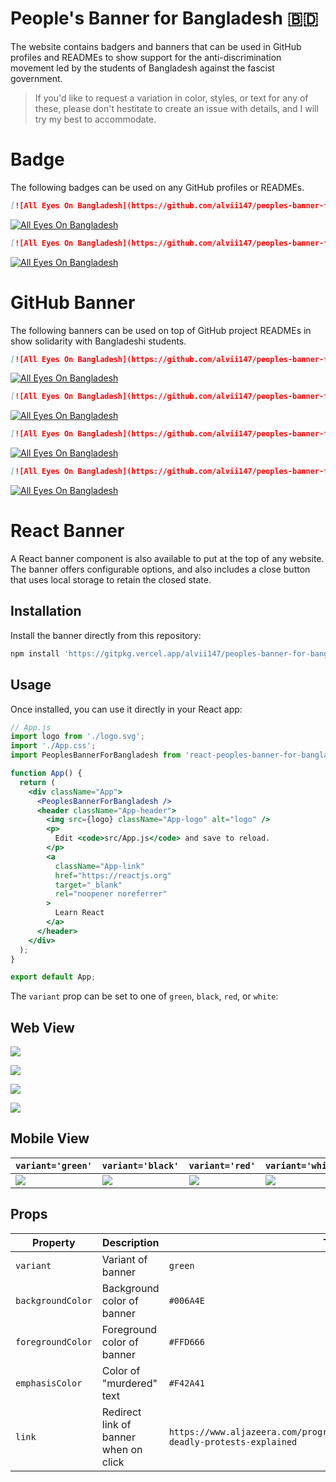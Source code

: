 # People's Banner for Bangladesh :bangladesh:

The website contains badgers and banners that can be used in GitHub profiles and READMEs to show support for the anti-discrimination movement led by the students of Bangladesh against the fascist government.

> If you'd like to request a variation in color, styles, or text for any of these, please don't hestitate to create an issue with details, and I will try my best to accommodate.

# Badge

The following badges can be used on any GitHub profiles or READMEs.

```md
[![All Eyes On Bangladesh](https://github.com/alvii147/peoples-banner-for-bangladesh/blob/main/badges/all-eyes-on-bangladesh-badge-red-green.svg)](https://www.aljazeera.com/program/newsfeed/2024/7/24/bangladeshs-deadly-protests-explained)
```

[![All Eyes On Bangladesh](https://github.com/alvii147/peoples-banner-for-bangladesh/blob/main/badges/all-eyes-on-bangladesh-badge-red-green.svg)](https://www.aljazeera.com/program/newsfeed/2024/7/24/bangladeshs-deadly-protests-explained)

```md
[![All Eyes On Bangladesh](https://github.com/alvii147/peoples-banner-for-bangladesh/blob/main/badges/all-eyes-on-bangladesh-badge-yellow-red.svg)](https://www.aljazeera.com/program/newsfeed/2024/7/24/bangladeshs-deadly-protests-explained)
```

[![All Eyes On Bangladesh](https://github.com/alvii147/peoples-banner-for-bangladesh/blob/main/badges/all-eyes-on-bangladesh-badge-yellow-red.svg)](https://www.aljazeera.com/program/newsfeed/2024/7/24/bangladeshs-deadly-protests-explained)

# GitHub Banner

The following banners can be used on top of GitHub project READMEs in show solidarity with Bangladeshi students.

```md
[![All Eyes On Bangladesh](https://github.com/alvii147/peoples-banner-for-bangladesh/blob/main/github/banner-black.svg)](https://www.aljazeera.com/program/newsfeed/2024/7/24/bangladeshs-deadly-protests-explained)
```

[![All Eyes On Bangladesh](https://github.com/alvii147/peoples-banner-for-bangladesh/blob/main/github/banner-black.svg)](https://www.aljazeera.com/program/newsfeed/2024/7/24/bangladeshs-deadly-protests-explained)

```md
[![All Eyes On Bangladesh](https://github.com/alvii147/peoples-banner-for-bangladesh/blob/main/github/banner-green.svg)](https://www.aljazeera.com/program/newsfeed/2024/7/24/bangladeshs-deadly-protests-explained)
```

[![All Eyes On Bangladesh](https://github.com/alvii147/peoples-banner-for-bangladesh/blob/main/github/banner-green.svg)](https://www.aljazeera.com/program/newsfeed/2024/7/24/bangladeshs-deadly-protests-explained)

```md
[![All Eyes On Bangladesh](https://github.com/alvii147/peoples-banner-for-bangladesh/blob/main/github/banner-red.svg)](https://www.aljazeera.com/program/newsfeed/2024/7/24/bangladeshs-deadly-protests-explained)
```

[![All Eyes On Bangladesh](https://github.com/alvii147/peoples-banner-for-bangladesh/blob/main/github/banner-red.svg)](https://www.aljazeera.com/program/newsfeed/2024/7/24/bangladeshs-deadly-protests-explained)

```md
[![All Eyes On Bangladesh](https://github.com/alvii147/peoples-banner-for-bangladesh/blob/main/github/banner-white.svg)](https://www.aljazeera.com/program/newsfeed/2024/7/24/bangladeshs-deadly-protests-explained)
```

[![All Eyes On Bangladesh](https://github.com/alvii147/peoples-banner-for-bangladesh/blob/main/github/banner-white.svg)](https://www.aljazeera.com/program/newsfeed/2024/7/24/bangladeshs-deadly-protests-explained)

# React Banner

A React banner component is also available to put at the top of any website. The banner offers configurable options, and also includes a close button that uses local storage to retain the closed state.

## Installation

Install the banner directly from this repository:

```bash
npm install 'https://gitpkg.vercel.app/alvii147/peoples-banner-for-bangladesh/react/react-peoples-banner-for-bangladesh?main'
```

## Usage

Once installed, you can use it directly in your React app:

```jsx
// App.js
import logo from './logo.svg';
import './App.css';
import PeoplesBannerForBangladesh from 'react-peoples-banner-for-bangladesh';

function App() {
  return (
    <div className="App">
      <PeoplesBannerForBangladesh />
      <header className="App-header">
        <img src={logo} className="App-logo" alt="logo" />
        <p>
          Edit <code>src/App.js</code> and save to reload.
        </p>
        <a
          className="App-link"
          href="https://reactjs.org"
          target="_blank"
          rel="noopener noreferrer"
        >
          Learn React
        </a>
      </header>
    </div>
  );
}

export default App;
```

The `variant` prop can be set to one of `green`, `black`, `red`, or `white`:

## Web View

![](docs/react-web-screenshot-green.png)

![](docs/react-web-screenshot-black.png)

![](docs/react-web-screenshot-red.png)

![](docs/react-web-screenshot-white.png)

## Mobile View

`variant='green'` | `variant='black'` | `variant='red'` | `variant='white'`
--- | --- | --- | ---
![](docs/react-mobile-screenshot-green.png) | ![](docs/react-mobile-screenshot-black.png) | ![](docs/react-mobile-screenshot-red.png) | ![](docs/react-mobile-screenshot-white.png)

## Props

Property | Description | Type | Default
--- | --- | --- | ---
`variant` | Variant of banner | `green`
`backgroundColor` | Background color of banner | `#006A4E`
`foregroundColor` | Foreground color of banner | `#FFD666`
`emphasisColor` | Color of "murdered" text | `#F42A41`
`link` | Redirect link of banner when on click | `https://www.aljazeera.com/program/newsfeed/2024/7/24/bangladeshs-deadly-protests-explained`
